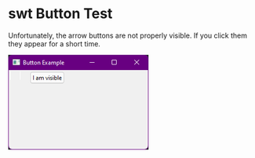 # swt Button Test

Unfortunately, the arrow buttons are not properly visible. If you click them they appear for a short time.  

![example image](./example.png)
